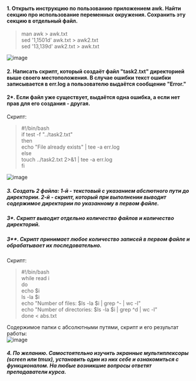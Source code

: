 #### 1. Открыть инструкцию по пользованию приложением awk. Найти секцию про использование переменных окружения. Сохранить эту секцию в отдельный файл.
> man awk > awk.txt  
> sed '1,1501d' awk.txt > awk2.txt  
> sed '13,139d' awk2.txt > awk.txt  

![image](https://user-images.githubusercontent.com/87946097/144726550-37542287-41d9-4587-9386-0ca6c73fb5fa.png)




#### 2. Написать скрипт, который создаёт файл "task2.txt" директорией выше своего местоположения. В случае ошибки текст ошибки записывается в err.log а пользователю выдаётся сообщение "Error."
#### 2*. Если файл уже существует, выдаётся одна ошибка, а если нет прав для его создания - другая.
Скрипт:
> #!/bin/bash  
> if test -f "../task2.txt"  
> then  
> echo "File already exists" | tee -a err.log  
> else  
> touch ../task2.txt 2>&1 | tee -a err.log  
> fi  

![image](https://user-images.githubusercontent.com/87946097/144726354-3d65ad03-f8d8-4f7c-9fb0-de374cce1301.png)



##### 3. Создать 2 файла: 1-й - текстовый с указанием абслютного пути до директории. 2-й - скрипт, который при выполнении выводит содержимое директории по указанному в первом файле.
##### 3*. Скрипт выводит отдельно количество файлов и количество директорий.
##### 3**. Скрипт принимает любое количество записей в первом файле и обрабатывает их последовательно.
Скрипт:
> #!/bin/bash  
> while read i  
> do  
> echo $i  
> ls -la $i  
> echo "Number of files: $ls -la $i | grep ^- | wc -l"  
> echo "Number of directories: $ls -la $i | grep ^d | wc -l"  
> done < abs.txt   

Содержимое папки с абсолютными путями, скрипт и его результат работы:  
![image](https://user-images.githubusercontent.com/87946097/144730047-f899e8bf-954d-4d65-9402-347a62035dcd.png)


##### 4. По желанию. Самостоятельно изучить экранные мультиплексоры (screen или tmux), установить один из них себе и ознакомиться с функционалом. На любые возникшие вопросы ответят преподаватели курса.
